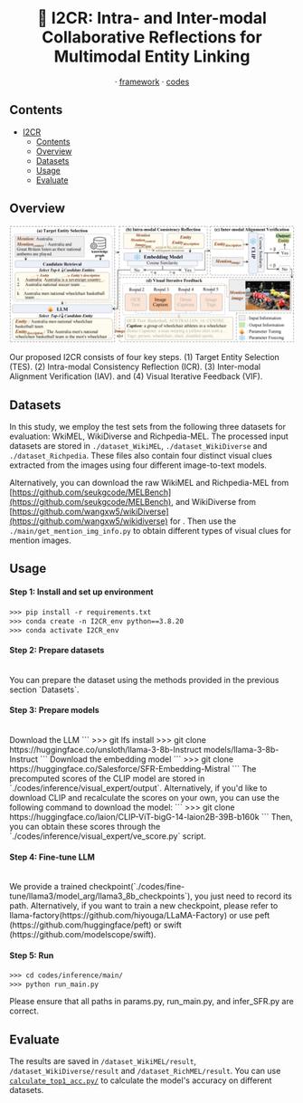 <br />
<p align="center">
  <h1 align="center"> 🔭 I2CR: Intra- and Inter-modal Collaborative Reflections for Multimodal Entity Linking</h1>
<!--   <h3 align="center">SpatialMQA: A new benchmark dataset for spatial reasoning of MLLMs.</h3> -->
  
  <p align="center">  
<!--     <a href="https://arxiv.org/abs/2205.00363">arxiv</a> -->
    ·
    <a href="https://github.com/ziyan-xiaoyu/SpatialMQA/blob/master/figures/framework.png">framework</a>
    ·
    <a href="https://github.com/ziyan-xiaoyu/I2CR/blob/master/codes/inference/main/run_main.py">codes</a>
<!--     <a href="https://paperswithcode.com/sota/visual-reasoning-on-vsr">benchmark</a> -->
    
  </p>
</p>



## Contents
- [I2CR](#I2CR)
  - [Contents](#contents)
  - [Overview](#overview)
  - [Datasets](#datasets)
  - [Usage](#usage)
  - [Evaluate](#evaluate)

## Overview
<img src="/figures/framework.png"/>

Our proposed I2CR consists of four key steps. (1) Target Entity Selection (TES). (2) Intra-modal Consistency Reflection (ICR). (3) Inter-modal Alignment Verification (IAV). and (4) Visual Iterative Feedback (VIF).


## Datasets
In this study, we employ the test sets from the following three datasets for evaluation: WkiMEL, WikiDiverse and Richpedia-MEL.
The processed input datasets are stored in `./dataset_WikiMEL`, `./dataset_WikiDiverse` and `./dataset_Richpedia`. 
These files also contain four distinct visual clues extracted from the images using four different image-to-text models.

Alternatively, you can download the raw WikiMEL and Richpedia-MEL from [https://github.com/seukgcode/MELBench](https://github.com/seukgcode/MELBench), and WikiDiverse from [https://github.com/wangxw5/wikiDiverse](https://github.com/wangxw5/wikidiverse) for . Then use the `./main/get_mention_img_info.py` to obtain different types of visual clues for mention images.


## Usage
#### Step 1: Install and set up environment
```
>>> pip install -r requirements.txt
>>> conda create -n I2CR_env python==3.8.20
>>> conda activate I2CR_env
```

#### Step 2: Prepare datasets
<br>
You can prepare the dataset using the methods provided in the previous section `Datasets`.

#### Step 3: Prepare models
<br>
Download the LLM
```
>>> git lfs install
>>> git clone https://huggingface.co/unsloth/llama-3-8b-Instruct models/llama-3-8b-Instruct
```
Download the embedding model
```
>>> git clone https://huggingface.co/Salesforce/SFR-Embedding-Mistral
```
The precomputed scores of the CLIP model are stored in `./codes/inference/visual_expert/output`. 
Alternatively, if you'd like to download CLIP and recalculate the scores on your own, you can use the following command to download the model:
```
>>> git clone https://huggingface.co/laion/CLIP-ViT-bigG-14-laion2B-39B-b160k
```
Then, you can obtain these scores through the `./codes/inference/visual_expert/ve_score.py` script.

#### Step 4: Fine-tune LLM
<br>
We provide a trained checkpoint(`./codes/fine-tune/llama3/model_arg/llama3_8b_checkpoints`), you just need to record its path.
Alternatively, if you want to train a new checkpoint, please refer to llama-factory(https://github.com/hiyouga/LLaMA-Factory) or use peft (https://github.com/huggingface/peft) or swift (https://github.com/modelscope/swift).

#### Step 5: Run
```
>>> cd codes/inference/main/
>>> python run_main.py
```
Please ensure that all paths in params.py, run_main.py, and infer_SFR.py are correct.

## Evaluate
The results are saved in `/dataset_WikiMEL/result`, `/dataset_WikiDiverse/result` and `/dataset_RichMEL/result`.
You can use [`calculate_top1_acc.py/`](codes/inference/tool/calculate_top1_acc.py) to calculate the model's accuracy on different datasets.

